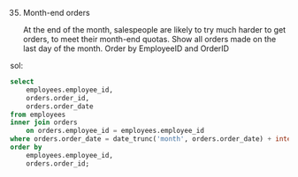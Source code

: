 35. Month-end orders

    At the end of the month, salespeople are likely to try
    much harder to get orders, to meet their month-end
    quotas. Show all orders made on the last day of the
    month. Order by EmployeeID and OrderID

sol:

```sql
select 
	employees.employee_id,
	orders.order_id,
	orders.order_date
from employees
inner join orders
	on orders.employee_id = employees.employee_id
where orders.order_date = date_trunc('month', orders.order_date) + interval '1 month - 1 day' 
order by
	employees.employee_id,
	orders.order_id;
```
